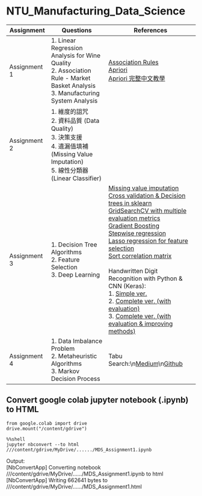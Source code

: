 # NTU_Manufacturing_Data_Science

|Assignment|Questions|References|
|---|---|---|
|Assignment 1|1. Linear Regression Analysis for Wine Quality<br/>2. Association Rule - Market Basket Analysis<br/>3. Manufacturing System Analysis|[Association Rules](http://rasbt.github.io/mlxtend/user_guide/frequent_patterns/association_rules/) <br/>[Apriori](http://rasbt.github.io/mlxtend/user_guide/frequent_patterns/apriori/) <br/>[Apriori 完整中文教學](https://artsdatascience.wordpress.com/2019/12/10/python-%E5%AF%A6%E6%88%B0%E7%AF%87%EF%BC%9Aapriori-algorithm/)
|Assignment 2|1. 維度的詛咒<br/>2. 資料品質 (Data Quality)<br/>3. 決策支援<br/>4. 遺漏值填補 (Missing Value Imputation)<br/>5. 線性分類器 (Linear Classifier)||
|Assignment 3|1. Decision Tree Algorithms<br/>2. Feature Selection<br/>3. Deep Learning|[Missing value imputation](https://towardsdatascience.com/imputing-missing-data-with-simple-and-advanced-techniques-f5c7b157fb87)<br/>[Cross validation & Decision trees in sklearn](https://stackoverflow.com/questions/35097003/cross-validation-decision-trees-in-sklearn)<br/>[GridSearchCV with multiple evaluation metrics](https://scikit-learn.org/stable/auto_examples/model_selection/plot_multi_metric_evaluation.html)<br/>[Gradient Boosting](https://machinelearningmastery.com/gradient-boosting-with-scikit-learn-xgboost-lightgbm-and-catboost/)<br/>[Stepwise regression](https://github.com/AakkashVijayakumar/stepwise-regression)<br/>[Lasso regression for feature selection](https://machinelearninghd.com/lasso-regression-in-python/)<br/>[Sort correlation matrix](https://www.geeksforgeeks.org/sort-correlation-matrix-in-python/)<br/><br/>Handwritten Digit Recognition with Python & CNN (Keras):<br/>1. [Simple ver.](https://techvidvan.com/tutorials/handwritten-digit-recognition-with-python-cnn/)<br/>2. [Complete ver. (with evaluation)](https://medium.com/analytics-vidhya/deep-learning-project-handwritten-digit-recognition-using-python-26da7ed11d1c)<br/>3. [Complete ver. (with evaluation & improving methods)](https://machinelearningmastery.com/how-to-develop-a-convolutional-neural-network-from-scratch-for-mnist-handwritten-digit-classification/)|
|Assignment 4|1. Data Imbalance Problem<br/>2. Metaheuristic Algorithms<br/>3. Markov Decision Process<br/>|Tabu Search:\n[Medium](https://medium.com/swlh/tabu-search-in-python-3199c44d44f1)\n[Github](https://github.com/taylankabbani/Metaheuristic-Algorithms-for-SMTWTP)|




## Convert google colab jupyter notebook (.ipynb) to HTML
```
from google.colab import drive
drive.mount("/content/gdrive")
```
```
%%shell
jupyter nbconvert --to html ///content/gdrive/MyDrive/....../MDS_Assignment1.ipynb
```
Output: <br/>
[NbConvertApp] Converting notebook ///content/gdrive/MyDrive/....../MDS_Assignment1.ipynb to html <br/>
[NbConvertApp] Writing 662641 bytes to ///content/gdrive/MyDrive/....../MDS_Assignment1.html

